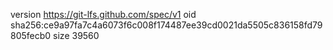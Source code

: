 version https://git-lfs.github.com/spec/v1
oid sha256:ce9a97fa7c4a6073f6c008f174487ee39cd0021da5505c836158fd79805fecb0
size 39560
